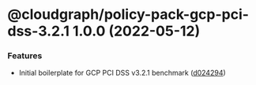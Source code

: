# @cloudgraph/policy-pack-gcp-pci-dss-3.2.1 1.0.0 (2022-05-12)


### Features

* Initial boilerplate for GCP PCI DSS v3.2.1 benchmark ([d024294](https://github.com/cloudgraphdev/cloudgraph-policy-packs/commit/d024294619804b7f5edf717de58762d33dcdd494))
